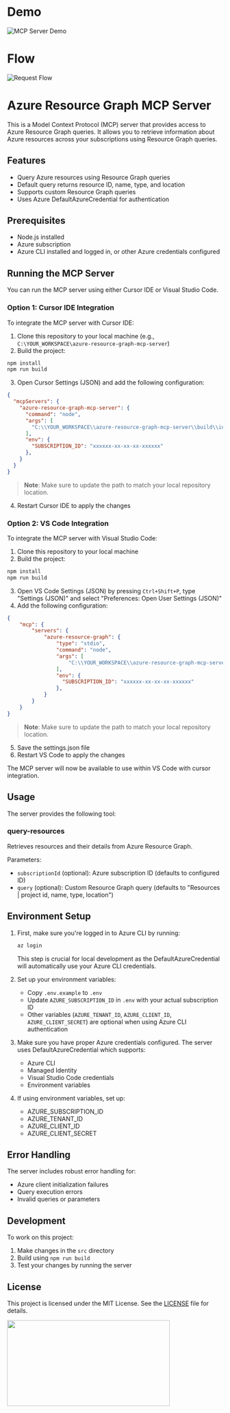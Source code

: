 # Demo
![MCP Server Demo](./assets/mcp%20server.gif)

# Flow
![Request Flow](./assets/Flow.png)


# Azure Resource Graph MCP Server

This is a Model Context Protocol (MCP) server that provides access to Azure Resource Graph queries. It allows you to retrieve information about Azure resources across your subscriptions using Resource Graph queries.

## Features

- Query Azure resources using Resource Graph queries
- Default query returns resource ID, name, type, and location
- Supports custom Resource Graph queries
- Uses Azure DefaultAzureCredential for authentication

## Prerequisites

- Node.js installed
- Azure subscription
- Azure CLI installed and logged in, or other Azure credentials configured

## Running the MCP Server

You can run the MCP server using either Cursor IDE or Visual Studio Code.

### Option 1: Cursor IDE Integration

To integrate the MCP server with Cursor IDE:

1. Clone this repository to your local machine (e.g., `C:\YOUR_WORKSPACE\azure-resource-graph-mcp-server`)
2. Build the project:
```bash 
npm install
npm run build
```
3. Open Cursor Settings (JSON) and add the following configuration:
```json
{
  "mcpServers": {
    "azure-resource-graph-mcp-server": {
      "command": "node",
      "args": [
        "C:\\YOUR_WORKSPACE\\azure-resource-graph-mcp-server\\build\\index.js"
      ],
      "env": {
        "SUBSCRIPTION_ID": "xxxxxx-xx-xx-xx-xxxxxx"
      },
    }
  }
}
```
> **Note**: Make sure to update the path to match your local repository location.

4. Restart Cursor IDE to apply the changes

### Option 2: VS Code Integration

To integrate the MCP server with Visual Studio Code:

1. Clone this repository to your local machine
2. Build the project:
```bash 
npm install
npm run build
```
3. Open VS Code Settings (JSON) by pressing `Ctrl+Shift+P`, type "Settings (JSON)" and select "Preferences: Open User Settings (JSON)"
4. Add the following configuration:
```json
{
    "mcp": {
        "servers": {
            "azure-resource-graph": {
                "type": "stdio",
                "command": "node",
                "args": [
                    "C:\\YOUR_WORKSPACE\\azure-resource-graph-mcp-server\\build\\index.js"
                ],
                "env": {
                  "SUBSCRIPTION_ID": "xxxxxx-xx-xx-xx-xxxxxx"
                },
            }
        }
    }
}
```
> **Note**: Make sure to update the path to match your local repository location.

5. Save the settings.json file
6. Restart VS Code to apply the changes

The MCP server will now be available to use within VS Code with cursor integration.

## Usage

The server provides the following tool:

### query-resources

Retrieves resources and their details from Azure Resource Graph.

Parameters:
- `subscriptionId` (optional): Azure subscription ID (defaults to configured ID)
- `query` (optional): Custom Resource Graph query (defaults to "Resources | project id, name, type, location")

## Environment Setup

1. First, make sure you're logged in to Azure CLI by running:
   ```bash
   az login
   ```
   This step is crucial for local development as the DefaultAzureCredential will automatically use your Azure CLI credentials.

2. Set up your environment variables:
   - Copy `.env.example` to `.env`
   - Update `AZURE_SUBSCRIPTION_ID` in `.env` with your actual subscription ID
   - Other variables (`AZURE_TENANT_ID`, `AZURE_CLIENT_ID`, `AZURE_CLIENT_SECRET`) are optional when using Azure CLI authentication

3. Make sure you have proper Azure credentials configured. The server uses DefaultAzureCredential which supports:
   - Azure CLI
   - Managed Identity
   - Visual Studio Code credentials
   - Environment variables

4. If using environment variables, set up:
   - AZURE_SUBSCRIPTION_ID
   - AZURE_TENANT_ID
   - AZURE_CLIENT_ID
   - AZURE_CLIENT_SECRET

## Error Handling

The server includes robust error handling for:
- Azure client initialization failures
- Query execution errors
- Invalid queries or parameters

## Development

To work on this project:

1. Make changes in the `src` directory
2. Build using `npm run build`
3. Test your changes by running the server

## License
This project is licensed under the MIT License. See the [LICENSE](./LICENSE) file for details.




<a href="https://glama.ai/mcp/servers/@hardik-id/azure-resource-graph-mcp-server">
  <img width="380" height="200" src="https://glama.ai/mcp/servers/@hardik-id/azure-resource-graph-mcp-server/badge" />
</a>
